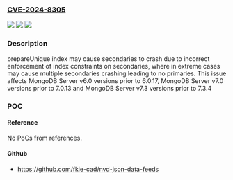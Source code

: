 ### [CVE-2024-8305](https://cve.mitre.org/cgi-bin/cvename.cgi?name=CVE-2024-8305)
![](https://img.shields.io/static/v1?label=Product&message=MongoDB%20Server&color=blue)
![](https://img.shields.io/static/v1?label=Version&message=6.0%3C%206.0.17%20&color=brighgreen)
![](https://img.shields.io/static/v1?label=Vulnerability&message=CWE-1288%3A%20Improper%20Validation%20of%20Consistency%20within%20Input&color=brighgreen)

### Description

prepareUnique index may cause secondaries to crash due to incorrect enforcement of index constraints on secondaries, where in extreme cases may cause multiple secondaries crashing leading to no primaries. This issue affects MongoDB Server v6.0 versions prior to 6.0.17, MongoDB Server v7.0 versions prior to 7.0.13 and MongoDB Server v7.3 versions prior to 7.3.4

### POC

#### Reference
No PoCs from references.

#### Github
- https://github.com/fkie-cad/nvd-json-data-feeds


